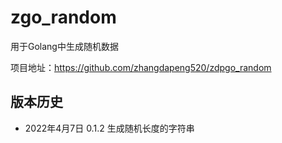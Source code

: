 # zgo_random

用于Golang中生成随机数据

项目地址：https://github.com/zhangdapeng520/zdpgo_random

## 版本历史

- 2022年4月7日 0.1.2 生成随机长度的字符串
